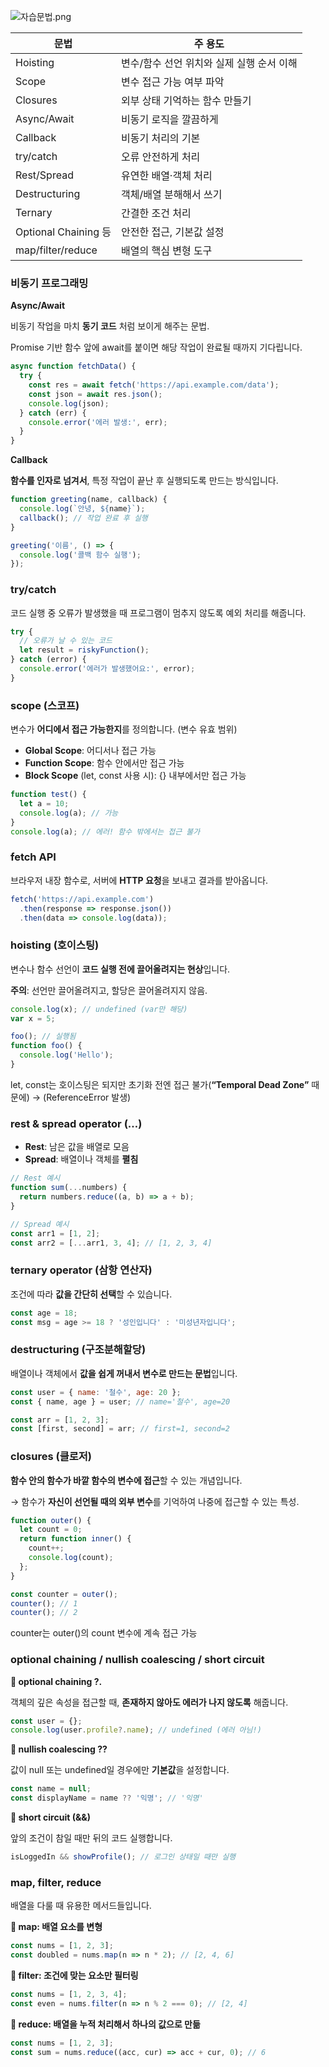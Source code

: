 ![자습문법.png](attachment:f0285365-6036-408a-960e-87a030a8df94:자습문법.png)

| **문법** | **주 용도** |
| --- | --- |
| Hoisting | 변수/함수 선언 위치와 실제 실행 순서 이해 |
| Scope | 변수 접근 가능 여부 파악 |
| Closures | 외부 상태 기억하는 함수 만들기 |
| Async/Await | 비동기 로직을 깔끔하게 |
| Callback | 비동기 처리의 기본 |
| try/catch | 오류 안전하게 처리 |
| Rest/Spread | 유연한 배열·객체 처리 |
| Destructuring | 객체/배열 분해해서 쓰기 |
| Ternary | 간결한 조건 처리 |
| Optional Chaining 등 | 안전한 접근, 기본값 설정 |
| map/filter/reduce | 배열의 핵심 변형 도구 |

### 비동기 프로그래밍

**Async/Await**

비동기 작업을 마치 **동기 코드** 처럼 보이게 해주는 문법.

Promise 기반 함수 앞에 await를 붙이면 해당 작업이 완료될 때까지 기다립니다.

```jsx
async function fetchData() {
  try {
    const res = await fetch('https://api.example.com/data');
    const json = await res.json();
    console.log(json);
  } catch (err) {
    console.error('에러 발생:', err);
  }
}
```

**Callback**

**함수를 인자로 넘겨서**, 특정 작업이 끝난 후 실행되도록 만드는 방식입니다.

```jsx
function greeting(name, callback) {
  console.log(`안녕, ${name}`);
  callback(); // 작업 완료 후 실행
}

greeting('이름', () => {
  console.log('콜백 함수 실행');
});
```

### try/catch

코드 실행 중 오류가 발생했을 때 프로그램이 멈추지 않도록 예외 처리를 해줍니다.

```jsx
try {
  // 오류가 날 수 있는 코드
  let result = riskyFunction();
} catch (error) {
  console.error('에러가 발생했어요:', error);
}
```

### scope (스코프)

변수가 **어디에서 접근 가능한지**를 정의합니다. (변수 유효 범위)

- **Global Scope**: 어디서나 접근 가능
- **Function Scope**: 함수 안에서만 접근 가능
- **Block Scope** (let, const 사용 시): {} 내부에서만 접근 가능

```jsx
function test() {
  let a = 10;
  console.log(a); // 가능
}
console.log(a); // 에러! 함수 밖에서는 접근 불가
```

### fetch API

브라우저 내장 함수로, 서버에 **HTTP 요청**을 보내고 결과를 받아옵니다.

```jsx
fetch('https://api.example.com')
  .then(response => response.json())
  .then(data => console.log(data));
```

### hoisting (호이스팅)

변수나 함수 선언이 **코드 실행 전에 끌어올려지는 현상**입니다.

**주의**: 선언만 끌어올려지고, 할당은 끌어올려지지 않음.

```jsx
console.log(x); // undefined (var만 해당)
var x = 5;

foo(); // 실행됨
function foo() {
  console.log('Hello');
}
```

let, const는 호이스팅은 되지만 초기화 전엔 접근 불가(**“Temporal Dead Zone”** 때문에) → (ReferenceError 발생)

### rest & spread operator (…)

- **Rest**: 남은 값을 배열로 모음
- **Spread**: 배열이나 객체를 **펼침**

```jsx
// Rest 예시
function sum(...numbers) {
  return numbers.reduce((a, b) => a + b);
}

// Spread 예시
const arr1 = [1, 2];
const arr2 = [...arr1, 3, 4]; // [1, 2, 3, 4]
```

### ternary operator (삼항 연산자)

조건에 따라 **값을 간단히 선택**할 수 있습니다.

```jsx
const age = 18;
const msg = age >= 18 ? '성인입니다' : '미성년자입니다';
```

### **destructuring** (구조분해할당)

배열이나 객체에서 **값을 쉽게 꺼내서 변수로 만드는 문법**입니다.

```jsx
const user = { name: '철수', age: 20 };
const { name, age } = user; // name='철수', age=20

const arr = [1, 2, 3];
const [first, second] = arr; // first=1, second=2
```

### closures (클로저)

**함수 안의 함수가 바깥 함수의 변수에 접근**할 수 있는 개념입니다.

→ 함수가 **자신이 선언될 때의 외부 변수**를 기억하여 나중에 접근할 수 있는 특성.

```jsx
function outer() {
  let count = 0;
  return function inner() {
    count++;
    console.log(count);
  };
}

const counter = outer();
counter(); // 1
counter(); // 2
```

counter는 outer()의 count 변수에 계속 접근 가능 

### **optional chaining / nullish coalescing / short circuit**

**📍 optional chaining ?.**

객체의 깊은 속성을 접근할 때, **존재하지 않아도 에러가 나지 않도록** 해줍니다.

```jsx
const user = {};
console.log(user.profile?.name); // undefined (에러 아님!)
```

**📍 nullish coalescing ??**

값이 null 또는 undefined일 경우에만 **기본값**을 설정합니다.

```jsx
const name = null;
const displayName = name ?? '익명'; // '익명'
```

**📍 short circuit (&&)**

앞의 조건이 참일 때만 뒤의 코드 실행합니다.

```jsx
isLoggedIn && showProfile(); // 로그인 상태일 때만 실행
```

### **map, filter, reduce**

배열을 다룰 때 유용한 메서드들입니다.

**📍 map: 배열 요소를 변형**

```jsx
const nums = [1, 2, 3];
const doubled = nums.map(n => n * 2); // [2, 4, 6]
```

**📍 filter: 조건에 맞는 요소만 필터링**

```jsx
const nums = [1, 2, 3, 4];
const even = nums.filter(n => n % 2 === 0); // [2, 4]
```

**📍 reduce: 배열을 누적 처리해서 하나의 값으로 만듦**

```jsx
const nums = [1, 2, 3];
const sum = nums.reduce((acc, cur) => acc + cur, 0); // 6
```